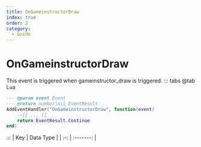 ```yaml
---
title: OnGameinstructorDraw
index: true
order: 2
category:
  - Guide
---
```


# OnGameinstructorDraw
This event is triggered when gameinstructor_draw is triggered.
::: tabs
@tab Lua
```lua
--- @param event Event
--- @return number|nil EventResult
AddEventHandler("OnGameinstructorDraw", function(event)
    --[[ ... ]]
    return EventResult.Continue
end)
```

:::
| Key | Data Type |
| :-: | :-------: |